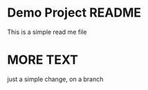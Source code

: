 # Demo Project README

This is a simple read me file

# MORE TEXT

just a simple change, on a branch